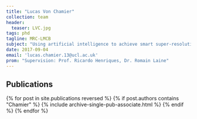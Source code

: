 ```yaml
---
title: "Lucas Von Chamier"
collection: team
header:
  teaser: LVC.jpg
tags: phd
tagline: MRC-LMCB
subject: "Using artificial intelligence to achieve smart super-resolution microscopy"
date: 2017-09-04
email: 'lucas.chamier.13@ucl.ac.uk'
prom: "Supervision: Prof. Ricardo Henriques, Dr. Romain Laine"
---
```


<p align= "justify">
<h2> Publications </h2>
{% for post in site.publications reversed %}
  {% if post.authors contains "Chamier" %}
    {% include archive-single-pub-associate.html %}
  {% endif %}
{% endfor %}
